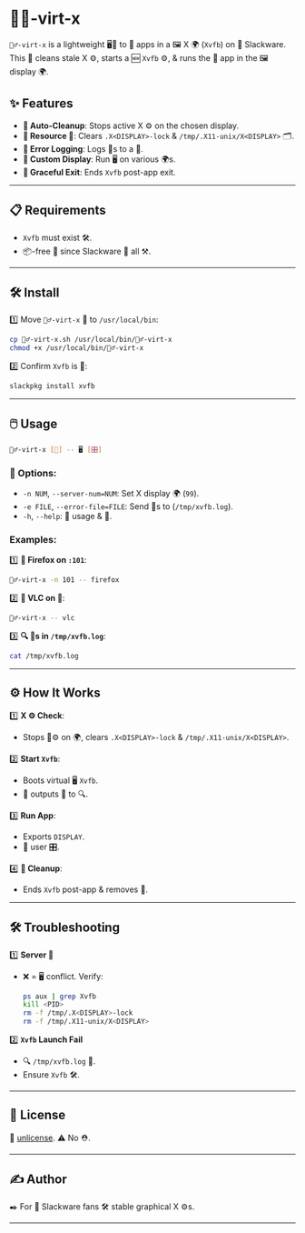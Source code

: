 # 🏃‍♂️-virt-x

`🏃‍♂️-virt-x` is a lightweight 🖥️📜 to 🏃 apps in a 🖼️ X 🌍 (`Xvfb`) on 🐧 Slackware. This 📜 cleans stale X ⚙️, starts a 🆕 `Xvfb` ⚙️, & runs the 🏁 app in the 🖼️ display 🌍.

## ✨ Features

- **🧹 Auto-Cleanup**: Stops active X ⚙️ on the chosen display.
- **🚮 Resource 🧹**: Clears `.X<DISPLAY>-lock` & `/tmp/.X11-unix/X<DISPLAY>` 🗂️.
- **📝 Error Logging**: Logs 🛑s to a 📂.
- **🔢 Custom Display**: Run 🖥️ on various 🌍s.
- **🤝 Graceful Exit**: Ends `Xvfb` post-app exit.

---

## 📋 Requirements

- `Xvfb` must exist 🛠️.
- 📦-free 📜 since Slackware 🐧 all ⚒️.

---

## 🛠️ Install

1️⃣ Move `🏃‍♂️-virt-x` 📜 to `/usr/local/bin`:
   ```bash
   cp 🏃‍♂️-virt-x.sh /usr/local/bin/🏃‍♂️-virt-x
   chmod +x /usr/local/bin/🏃‍♂️-virt-x
   ```

2️⃣ Confirm `Xvfb` is 🐧:
   ```bash
   slackpkg install xvfb
   ```

---

## 🖱️ Usage

```bash
🏃‍♂️-virt-x [🔧] -- 🖥️ [🎛️]
```

### 🔧 Options:

- `-n NUM`, `--server-num=NUM`: Set X display 🌍 (`99`).
- `-e FILE`, `--error-file=FILE`: Send 🛑s to (`/tmp/xvfb.log`).
- `-h`, `--help`: 📖 usage & 🛑.

### Examples:

1️⃣ **🏃 Firefox on `:101`**:
   ```bash
   🏃‍♂️-virt-x -n 101 -- firefox
   ```

2️⃣ **🏃 VLC on 🚀**:
   ```bash
   🏃‍♂️-virt-x -- vlc
   ```

3️⃣ **🔍 🛑s in `/tmp/xvfb.log`**:
   ```bash
   cat /tmp/xvfb.log
   ```

---

## ⚙️ How It Works

1️⃣ **X ⚙️ Check**:
   - Stops 🏃⚙️ on 🌍, clears `.X<DISPLAY>-lock` & `/tmp/.X11-unix/X<DISPLAY>`.

2️⃣ **Start `Xvfb`**:
   - Boots virtual 🖥️ `Xvfb`.
   - 📝 outputs 🛑 to 🔍.

3️⃣ **Run App**:
   - Exports `DISPLAY`.
   - 🏃 user 🎛️.

4️⃣ **🧹 Cleanup**:
   - Ends `Xvfb` post-app & removes 🚮.

---

## 🛠️ Troubleshooting

1️⃣ **Server 🛑**
   - ❌ = 🖥️ conflict. Verify:
     ```bash
     ps aux | grep Xvfb
     kill <PID>
     rm -f /tmp/.X<DISPLAY>-lock
     rm -f /tmp/.X11-unix/X<DISPLAY>
     ```

2️⃣ **`Xvfb` Launch Fail**
   - 🔍 `/tmp/xvfb.log` 🛑.
   - Ensure `Xvfb` 🛠️.

---

## 🪪 License

🎁 [unlicense](https://unlicense.org). ⚠️ No ⛑️.

---

## ✍️ Author

✒️ For 🐧 Slackware fans 🛠️ stable graphical X ⚙️s.

---

